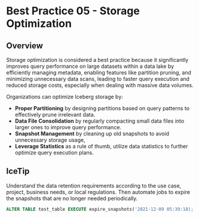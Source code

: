 #  Best Practice 05 - Storage Optimization

## Overview
Storage optimization is considered a best practice because it significantly improves query performance on large datasets within a data lake by efficiently managing metadata, enabling features like partition pruning, and minimizing unnecessary data scans, leading to faster query execution and reduced storage costs, especially when dealing with massive data volumes. 

Organizations can optimize Iceberg storage by:
- **Proper Partitioning** by designing partitions based on query patterns to effectively prune irrelevant data.
- **Data File Consolidation** by regularly compacting small data files into larger ones to improve query performance.
- **Snapshot Management** by cleaning up old snapshots to avoid unnecessary storage usage,
- **Leverage Statistics** as a rule of thumb, utilize data statistics to further optimize query execution plans. 

## IceTip
Understand the data retention requirements according to the use case, project, business needs, or local regulations. Then automate jobs to expire the snapshots that are no longer needed periodically.

```sql
ALTER TABLE test_table EXECUTE expire_snapshots('2021-12-09 05:39:18);
```

